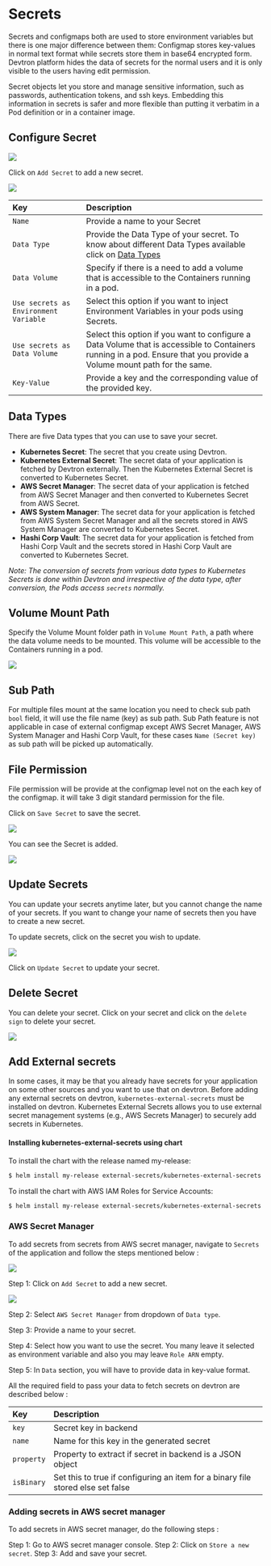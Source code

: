 # Secrets

Secrets and configmaps both are used to store environment variables but there is one major difference between them: Configmap stores key-values in normal text format while secrets store them in base64 encrypted form. Devtron platform hides the data of secrets for the normal users and it is only visible to the users having edit permission.

Secret objects let you store and manage sensitive information, such as passwords, authentication tokens, and ssh keys. Embedding this information in secrets is safer and more flexible than putting it verbatim in a Pod definition or in a container image.

## Configure Secret

![](../../user-guide/creating-application/images/secrets.jpg)

Click on `Add Secret` to add a new secret.

![](../../.gitbook/assets/configure-secrets%20%281%29.jpg)

| Key | Description |
| :--- | :--- |
| `Name` | Provide a name to your Secret |
| `Data Type` | Provide the Data Type of your secret. To know about different Data Types available click on [Data Types](secrets.md#data-types) |
| `Data Volume` | Specify if there is a need to add a volume that is accessible to the Containers running in a pod. |
| `Use secrets as Environment Variable` | Select this option if you want to inject Environment Variables in your pods using Secrets. |
| `Use secrets as Data Volume` | Select this option if you want to configure a Data Volume that is accessible to Containers running in a pod. Ensure that you provide a Volume mount path for the same. |
| `Key-Value` | Provide a key and the corresponding value of the provided key. |

## Data Types

There are five Data types that you can use to save your secret.

* **Kubernetes Secret**: The secret that you create using Devtron.
* **Kubernetes External Secret**: The secret data of your application is fetched by Devtron externally. Then the Kubernetes External Secret is converted to Kubernetes Secret.
* **AWS Secret Manager**: The secret data of your application is fetched from AWS Secret Manager and then converted to Kubernetes Secret from AWS Secret. 
* **AWS System Manager**: The secret data for your application is fetched from AWS System Secret Manager and all the secrets stored in AWS System Manager are converted to Kubernetes Secret.
* **Hashi Corp Vault**: The secret data for your application is fetched from Hashi Corp Vault and the secrets stored in Hashi Corp Vault are converted to Kubernetes Secret.

*Note: The conversion of secrets from various data types to Kubernetes Secrets is done within Devtron and irrespective of the data type, after conversion, the Pods access `secrets` normally.*

## Volume Mount Path

Specify the Volume Mount folder path in `Volume Mount Path`, a path where the data volume needs to be mounted. This volume will be accessible to the Containers running in a pod.

![](../../.gitbook/assets/secret-mountpath-1.png)

## Sub Path
For multiple files mount at the same location you need to check sub path `bool` field, it will use the file name (key) as sub path. 
Sub Path feature is not applicable in case of external configmap except
AWS Secret Manager, AWS System Manager and Hashi Corp Vault, for these cases `Name (Secret key)` as sub path will be picked up automatically. 

## File Permission
File permission will be provide at the configmap level not on the each key of the configmap. it will take 3 digit standard permission for the file.


Click on `Save Secret` to save the secret.

![](../../.gitbook/assets/secret-created.png)

You can see the Secret is added.

![](../../.gitbook/assets/arora3%20%282%29.gif)

## Update Secrets

You can update your secrets anytime later, but you cannot change the name of your secrets. If you want to change your name of secrets then you have to create a new secret.

To update secrets, click on the secret you wish to update.

![](../../.gitbook/assets/updating_secrets.png)

Click on `Update Secret` to update your secret.

## Delete Secret

You can delete your secret. Click on your secret and click on the `delete sign` to delete your secret.

![](../../.gitbook/assets/delete_secret%20%282%29.png)

## Add External secrets

In some cases, it may be that you already have secrets for your application on some other sources and you want to use that on devtron. Before adding any external secrets on devtron, `kubernetes-external-secrets` must be installed on devtron. Kubernetes External Secrets allows you to use external secret management systems (e.g., AWS Secrets Manager) to securely add secrets in Kubernetes. 

#### Installing kubernetes-external-secrets using chart

To install the chart with the release named my-release:

```bash
$ helm install my-release external-secrets/kubernetes-external-secrets
```
To install the chart with AWS IAM Roles for Service Accounts:

```bash
$ helm install my-release external-secrets/kubernetes-external-secrets --set securityContext.fsGroup=65534 --set serviceAccount.annotations."eks\.amazonaws\.com/role-arn"='arn:aws:iam::111111111111:role/ROLENAME'
```

### AWS Secret Manager

To add secrets from secrets from AWS secret manager, navigate to `Secrets` of the application and follow the steps mentioned below :

![](../../images/creating-application/secrets/aws-secret-1.jpg)

Step 1: Click on `Add Secret` to add a new secret.

![](../../images/creating-application/secrets/aws-secret-2.jpg)

Step 2: Select `AWS Secret Manager` from dropdown of `Data type`.

Step 3: Provide a name to your secret.

Step 4: Select how you want to use the secret. You many leave it selected as environment variable and also you may leave `Role ARN` empty.

Step 5: In `Data` section, you will have to provide data in key-value format.

All the required field to pass your data to fetch secrets on devtron are described below :

| Key | Description |
| :--- | :--- |
|`key`| Secret key in backend |
|`name`| Name for this key in the generated secret |
|`property`| Property to extract if secret in backend is a JSON object |
|`isBinary`| Set this to true if configuring an item for a binary file stored else set false |

### Adding secrets in AWS secret manager

To add secrets in AWS secret manager, do the following steps :

Step 1: Go to AWS secret manager console.
Step 2: Click on `Store a new secret`.
Step 3: Add and save your secret.